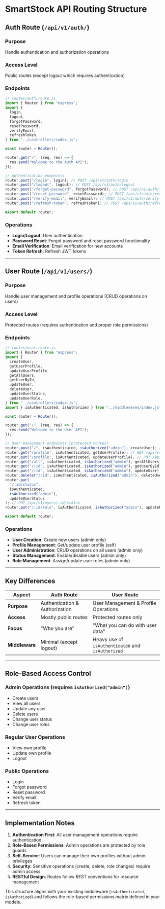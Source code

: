 # SmartStock API Routing Structure

## Auth Route (`/api/v1/auth/`)

### Purpose

Handle authentication and authorization operations

### Access Level

Public routes (except logout which requires authentication)

### Endpoints

```javascript
// routes/auth.route.js
import { Router } from "express";
import {
  login,
  logout,
  forgotPassword,
  resetPassword,
  verifyEmail,
  refreshToken,
} from "../controllers/index.js";

const router = Router();

router.get("/", (req, res) => {
  res.send("Welcome to the Auth API");
});

// Authentication endpoints
router.post("/login", login); // POST /api/v1/auth/login
router.post("/logout", logout); // POST /api/v1/auth/logout
router.post("/forgot-password", forgotPassword); // POST /api/v1/auth/forgot-password
router.post("/reset-password", resetPassword); // POST /api/v1/auth/reset-password
router.post("/verify-email", verifyEmail); // POST /api/v1/auth/verify-email
router.post("/refresh-token", refreshToken); // POST /api/v1/auth/refresh-token

export default router;
```

### Operations

- **Login/Logout**: User authentication
- **Password Reset**: Forgot password and reset password functionality
- **Email Verification**: Email verification for new accounts
- **Token Refresh**: Refresh JWT tokens

---

## User Route (`/api/v1/users/`)

### Purpose

Handle user management and profile operations (CRUD operations on users)

### Access Level

Protected routes (requires authentication and proper role permissions)

### Endpoints

```javascript
// routes/user.route.js
import { Router } from "express";
import {
  createUser,
  getUserProfile,
  updateUserProfile,
  getAllUsers,
  getUserById,
  updateUser,
  deleteUser,
  updateUserStatus,
  updateUserRole,
} from "../controllers/index.js";
import { isAuthenticated, isAuthorized } from "../middlewares/index.js";

const router = Router();

router.get("/", (req, res) => {
  res.send("Welcome to the User API");
});

// User management endpoints (protected routes)
router.post("/", isAuthenticated, isAuthorized("admin"), createUser); // POST /api/v1/users/
router.get("/profile", isAuthenticated, getUserProfile); // GET /api/v1/users/profile
router.put("/profile", isAuthenticated, updateUserProfile); // PUT /api/v1/users/profile
router.get("/all", isAuthenticated, isAuthorized("admin"), getAllUsers); // GET /api/v1/users/all
router.get("/:id", isAuthenticated, isAuthorized("admin"), getUserById); // GET /api/v1/users/:id
router.put("/:id", isAuthenticated, isAuthorized("admin"), updateUser); // PUT /api/v1/users/:id
router.delete("/:id", isAuthenticated, isAuthorized("admin"), deleteUser); // DELETE /api/v1/users/:id
router.put(
  "/:id/status",
  isAuthenticated,
  isAuthorized("admin"),
  updateUserStatus
); // PUT /api/v1/users/:id/status
router.put("/:id/role", isAuthenticated, isAuthorized("admin"), updateUserRole); // PUT /api/v1/users/:id/role

export default router;
```

### Operations

- **User Creation**: Create new users (admin only)
- **Profile Management**: Get/update user profile (self)
- **User Administration**: CRUD operations on all users (admin only)
- **Status Management**: Enable/disable users (admin only)
- **Role Management**: Assign/update user roles (admin only)

---

## Key Differences

| Aspect         | Auth Route                     | User Route                                        |
| -------------- | ------------------------------ | ------------------------------------------------- |
| **Purpose**    | Authentication & Authorization | User Management & Profile Operations              |
| **Access**     | Mostly public routes           | Protected routes only                             |
| **Focus**      | "Who you are"                  | "What you can do with user data"                  |
| **Middleware** | Minimal (except logout)        | Heavy use of `isAuthenticated` and `isAuthorized` |

---

## Role-Based Access Control

### Admin Operations (requires `isAuthorized("admin")`)

- Create users
- View all users
- Update any user
- Delete users
- Change user status
- Change user roles

### Regular User Operations

- View own profile
- Update own profile
- Logout

### Public Operations

- Login
- Forgot password
- Reset password
- Verify email
- Refresh token

---

## Implementation Notes

1. **Authentication First**: All user management operations require authentication
2. **Role-Based Permissions**: Admin operations are protected by role guards
3. **Self-Service**: Users can manage their own profiles without admin privileges
4. **Security**: Sensitive operations (create, delete, role changes) require admin access
5. **RESTful Design**: Routes follow REST conventions for resource management

This structure aligns with your existing middleware (`isAuthenticated`, `isAuthorized`) and follows the role-based permissions matrix defined in your models.
